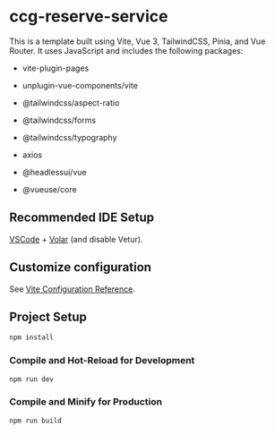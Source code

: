# ccg-reserve-service

This is a template built using Vite, Vue 3, TailwindCSS, Pinia, and Vue Router. It uses JavaScript and includes the following packages:

- vite-plugin-pages

- unplugin-vue-components/vite

- @tailwindcss/aspect-ratio

- @tailwindcss/forms

- @tailwindcss/typography

- axios

- @headlessui/vue

- @vueuse/core

## Recommended IDE Setup

[VSCode](https://code.visualstudio.com/) + [Volar](https://marketplace.visualstudio.com/items?itemName=Vue.volar) (and disable Vetur).

## Customize configuration

See [Vite Configuration Reference](https://vite.dev/config/).

## Project Setup

```sh
npm install
```

### Compile and Hot-Reload for Development

```sh
npm run dev
```

### Compile and Minify for Production

```sh
npm run build
```
